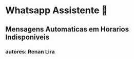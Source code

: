 # Whatsapp Assistente 👤

## Mensagens Automaticas em Horarios Indisponiveis



### autores: Renan Lira





